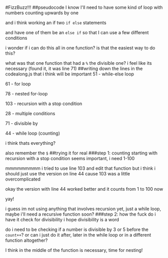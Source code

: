 #FizzBuzz!!!
##pseudocode
I know I'll need to have some kind of loop with numbers counting upwards by one

and i think working an if two `if else` statements 

and have one of them be an `else if` so that I can use a few different conditions

i wonder if i can do this all in one function? is that the easiest way to do this?

what was that one function that had a `%` the divisible one? i feel like its necessary (found it, it was line 71)
##writing down the lines  in the codealong.js that i think will be important
51 - while-else loop

61 - for loop

78 - nested for-loop

103 - recursion with a stop condition

28 - multiple conditions

71 - divisible by

44 - while loop (counting)

i think thats everything?

also remember the `$`
##trying it for real
###step 1: counting
starting with recursion with a stop condition seems important, i need 1-100

mmmmmmmmm i tried to use line 103 and edit that function but i think i should just use the version on line 44 cause 103 was a little overcomplicated

okay the version with line 44 worked better and it counts from 1 to 100 now

yay!

i guess im not using anything that involves recursion yet, just a while loop, maybe i'll need a recursive function soon?
###step 2: how the fuck do i have it check for divisibility
i hope divisibility is a word

do i need to be checking if a number is divisible by 3 or 5 before the `count++`? or can i just do it after, later in the while loop or in a different function altogether?

I think in the middle of the function is necessary, time for nesting!
